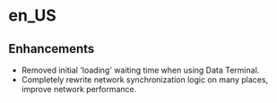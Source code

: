 en_US
=====

## Enhancements

* Removed initial 'loading' waiting time when using Data Terminal.
* Completely rewrite network synchronization logic on many places, improve network performance.
